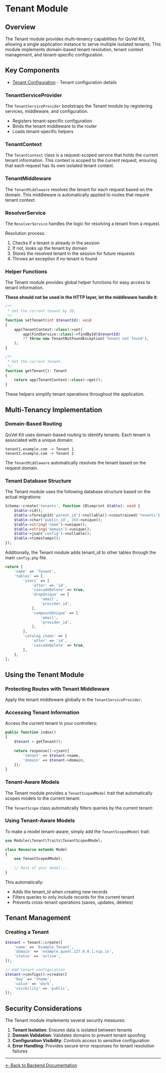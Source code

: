 # Tenant Module

## Overview

The Tenant module provides multi-tenancy capabilities for QuVel Kit, allowing a single application instance to serve multiple isolated tenants. This module implements domain-based tenant resolution, tenant context management, and tenant-specific configuration.

## Key Components

- [Tenant Configuration](./tenant-configuration.md) - Tenant configuration details

### TenantServiceProvider

The `TenantServiceProvider` bootstraps the Tenant module by registering services, middleware, and configuration.

- Registers tenant-specific configuration
- Binds the tenant middleware to the router
- Loads tenant-specific helpers

### TenantContext

The `TenantContext` class is a request-scoped service that holds the current tenant information. This context is scoped to the current request, ensuring that each request has its own isolated tenant context.

### TenantMiddleware

The `TenantMiddleware` resolves the tenant for each request based on the domain. This middleware is automatically applied to routes that require tenant context.

### ResolverService

The `ResolverService` handles the logic for resolving a tenant from a request.

Resolution process:

1. Checks if a tenant is already in the session
2. If not, looks up the tenant by domain
3. Stores the resolved tenant in the session for future requests
4. Throws an exception if no tenant is found

### Helper Functions

The Tenant module provides global helper functions for easy access to tenant information.

**These should not be used in the HTTP layer, let the middleware handle it**:

```php
/**
 * Set the current tenant by ID.
 */
function setTenant(int $tenantId): void
{
    app(TenantContext::class)->set(
        app(FindService::class)->findById($tenantId)
        ?? throw new TenantNotFoundException('Tenant not found'),
    );
}

/**
 * Get the current tenant.
 */
function getTenant(): Tenant
{
    return app(TenantContext::class)->get();
}
```

These helpers simplify tenant operations throughout the application.

## Multi-Tenancy Implementation

### Domain-Based Routing

QuVel Kit uses domain-based routing to identify tenants. Each tenant is associated with a unique domain:

```text
tenant1.example.com -> Tenant 1
tenant2.example.com -> Tenant 2
```

The `TenantMiddleware` automatically resolves the tenant based on the request domain.

### Tenant Database Structure

The Tenant module uses the following database structure based on the actual migrations:

```php
Schema::create('tenants', function (Blueprint $table): void {
    $table->id();
    $table->foreignId('parent_id')->nullable()->constrained('tenants')->cascadeOnDelete();
    $table->char('public_id', 26)->unique();
    $table->string('name')->unique();
    $table->string('domain')->unique();
    $table->json('config')->nullable();
    $table->timestamps();
});
```

Additionally, the Tenant module adds tenant_id to other tables through the main `config.php` file.

```php
return [
    'name' => 'Tenant',
    'tables' => [
        'users' => [
            'after' => 'id',
            'cascadeDelete' => true,
            'dropUnique' => [
                'email',
                'provider_id',
            ],
            'compoundUnique' => [
                'email',
                'provider_id',
            ],
        ],
        'catalog_items' => [
            'after' => 'id',
            'cascadeDelete' => true,
        ],
    ],
];
```

## Using the Tenant Module

### Protecting Routes with Tenant Middleware

Apply the tenant middleware globally in the `TenantServiceProvider`.

### Accessing Tenant Information

Access the current tenant in your controllers:

```php
public function index()
{
    $tenant = getTenant();
    
    return response()->json([
        'tenant' => $tenant->name,
        'domain' => $tenant->domain,
    ]);
}
```

### Tenant-Aware Models

The Tenant module provides a `TenantScopedModel` trait that automatically scopes models to the current tenant:

The `TenantScope` class automatically filters queries by the current tenant:

### Using Tenant-Aware Models

To make a model tenant-aware, simply add the `TenantScopedModel` trait:

```php
use Modules\Tenant\Traits\TenantScopedModel;

class Resource extends Model
{
    use TenantScopedModel;
    
    // Rest of your model...
}
```

This automatically:

- Adds the tenant_id when creating new records
- Filters queries to only include records for the current tenant
- Prevents cross-tenant operations (saves, updates, deletes)

## Tenant Management

### Creating a Tenant

```php
$tenant = Tenant::create([
    'name' => 'Example Tenant',
    'domain' => 'example.quvel.127.0.0.1.nip.io',
    'status' => 'active',
]);

// Add tenant configuration
$tenant->configs()->create([
    'key' => 'theme',
    'value' => 'dark',
    'visibility' => 'public',
]);
```

## Security Considerations

The Tenant module implements several security measures:

1. **Tenant Isolation**: Ensures data is isolated between tenants
2. **Domain Validation**: Validates domains to prevent tenant spoofing
3. **Configuration Visibility**: Controls access to sensitive configuration
4. **Error Handling**: Provides secure error responses for tenant resolution failures

---

[← Back to Backend Documentation](./README.md)
